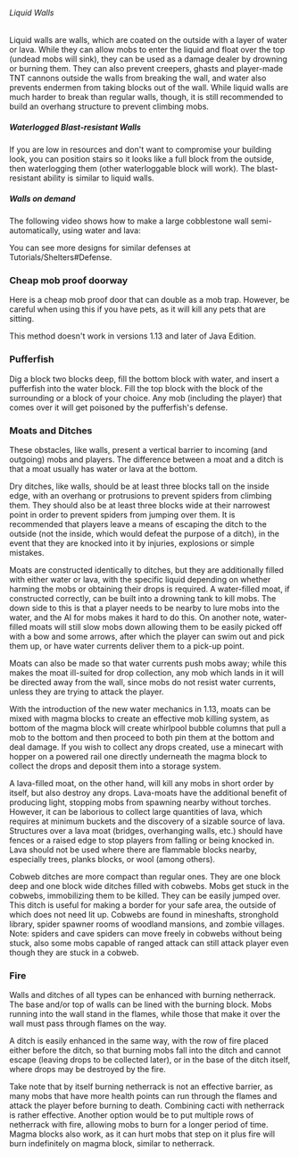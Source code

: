 ###### Liquid Walls
Liquid walls are walls, which are coated on the outside with a layer of water or lava. While they can allow mobs to enter the liquid and float over the top (undead mobs will sink), they can be used as a damage dealer by drowning or burning them. They can also prevent creepers, ghasts and player-made TNT cannons outside the walls from breaking the wall, and water also prevents endermen from taking blocks out of the wall. While liquid walls are much harder to break than regular walls, though, it is still recommended to build an overhang structure to prevent climbing mobs.

##### Waterlogged Blast-resistant Walls
If you are low in resources and don't want to compromise your building look, you can position stairs so it looks like a full block from the outside, then waterlogging them (other waterloggable block will work). The blast-resistant ability is similar to liquid walls.

##### Walls on demand
The following video shows how to make a large cobblestone wall semi-automatically, using water and lava:




You can see more designs for similar defenses at Tutorials/Shelters#Defense.

### Cheap mob proof doorway
Here is a cheap mob proof door that can double as a mob trap. However, be careful when using this if you have pets, as it will kill any pets that are sitting.

This method doesn't work in versions 1.13 and later of Java Edition.




### Pufferfish
Dig a block two blocks deep, fill the bottom block with water, and insert a pufferfish into the water block. Fill the top block with the block of the surrounding or a block of your choice. Any mob (including the player) that comes over it will get poisoned by the pufferfish's defense.

### Moats and Ditches
These obstacles, like walls, present a vertical barrier to incoming (and outgoing) mobs and players. The difference between a moat and a ditch is that a moat usually has water or lava at the bottom.

Dry ditches, like walls, should be at least three blocks tall on the inside edge, with an overhang or protrusions to prevent spiders from climbing them. They should also be at least three blocks wide at their narrowest point in order to prevent spiders from jumping over them. It is recommended that players leave a means of escaping the ditch to the outside (not the inside, which would defeat the purpose of a ditch), in the event that they are knocked into it by injuries, explosions or simple mistakes. 

Moats are constructed identically to ditches, but they are additionally filled with either water or lava, with the specific liquid depending on whether harming the mobs or obtaining their drops is required. A water-filled moat, if constructed correctly, can be built into a drowning tank to kill mobs. The down side to this is that a player needs to be nearby to lure mobs into the water, and the AI for mobs makes it hard to do this. On another note, water-filled moats will still slow mobs down allowing them to be easily picked off with a bow and some arrows, after which the player can swim out and pick them up, or have water currents deliver them to a pick-up point. 

Moats can also be made so that water currents push mobs away; while this makes the moat ill-suited for drop collection, any mob which lands in it will be directed away from the wall, since mobs do not resist water currents, unless they are trying to attack the player.

With the introduction of the new water mechanics in 1.13, moats can be mixed with magma blocks to create an effective mob killing system, as bottom of the magma block will create whirlpool bubble columns that pull a mob to the bottom and then proceed to both pin them at the bottom and deal damage. If you wish to collect any drops created, use a minecart with hopper on a powered rail one directly underneath the magma block to collect the drops and deposit them into a storage system.

A lava-filled moat, on the other hand, will kill any mobs in short order by itself, but also destroy any drops. Lava-moats have the additional benefit of producing light, stopping mobs from spawning nearby without torches. However, it can be laborious to collect large quantities of lava, which requires at minimum buckets and the discovery of a sizable source of lava. Structures over a lava moat (bridges, overhanging walls, etc.) should have fences or a raised edge to stop players from falling or being knocked in. Lava should not be used where there are flammable blocks nearby, especially trees, planks blocks, or wool (among others).

Cobweb ditches are more compact than regular ones. They are one block deep and one block wide ditches filled with cobwebs. Mobs get stuck in the cobwebs, immobilizing them to be killed. They can be easily jumped over. This ditch is useful for making a border for your safe area, the outside of which does not need lit up. Cobwebs are found in mineshafts, stronghold library, spider spawner rooms of woodland mansions, and zombie villages. Note: spiders and cave spiders can move freely in cobwebs without being stuck, also some mobs capable of ranged attack can still attack player even though they are stuck in a cobweb.




### Fire
Walls and ditches of all types can be enhanced with burning netherrack. The base and/or top of walls can be lined with the burning block. Mobs running into the wall stand in the flames, while those that make it over the wall must pass through flames on the way. 

A ditch is easily enhanced in the same way, with the row of fire placed either before the ditch, so that burning mobs fall into the ditch and cannot escape (leaving drops to be collected later), or in the base of the ditch itself, where drops may be destroyed by the fire.

Take note that by itself burning netherrack is not an effective barrier, as many mobs that have more health points can run through the flames and attack the player before burning to death. Combining cacti with netherrack is rather effective. Another option would be to put multiple rows of netherrack with fire, allowing mobs to burn for a longer period of time.
Magma blocks also work, as it can hurt mobs that step on it plus fire will burn indefinitely on magma block, similar to netherrack.

